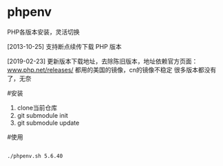 phpenv
======

PHP各版本安装，灵活切换

[2013-10-25]
支持断点续传下载 PHP 版本

[2019-02-23]
更新版本下载地址，去除陈旧版本，地址依赖官方页面：www.php.net/releases/ 都用的美国的镜像，cn的镜像不稳定 很多版本都没有了，无奈


#安装
1. clone当前仓库
2. git submodule init
3. git submodule update

#使用

```bash

./phpenv.sh 5.6.40

```


